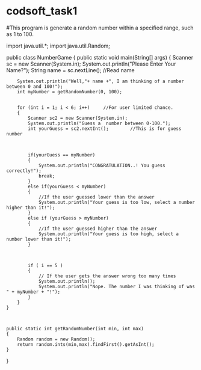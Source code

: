 # codsoft_task1
#This program is generate a random number within a specified range, such as 1 to 100. 

import java.util.*;
import java.util.Random;


public class NumberGame 
{
    public static void main(String[] args) 
    {
        Scanner sc = new Scanner(System.in);
        System.out.println("Please Enter Your Name?");
        String name = sc.nextLine();   //Read name

        
        System.out.println("Well,"+ name +", I am thinking of a number between 0 and 100!");
        int myNumber = getRandomNumber(0, 100);


        for (int i = 1; i < 6; i++)     //For user limited chance.
        {
            Scanner sc2 = new Scanner(System.in);
            System.out.println("Guess a  number between 0-100.");
            int yourGuess = sc2.nextInt();        //This is for guess number



            if(yourGuess == myNumber)
            {
                System.out.println("CONGRATULATION..! You guess correctly!");
                break;
            }
            else if(yourGuess < myNumber)
            {
                //If the user guessed lower than the answer
                System.out.println("Your guess is too low, select a number higher than it!");
            }
            else if (yourGuess > myNumber)
            {
                //If the user guessed higher than the answer
                System.out.println("Your guess is too high, select a number lower than it!");
            }



            if ( i == 5 )
            {
                // If the user gets the answer wrong too many times
                System.out.println();
                System.out.println("Nope. The number I was thinking of was " + myNumber + "!");
            }
        }
    }



    public static int getRandomNumber(int min, int max)
    {
        Random random = new Random();
        return random.ints(min,max).findFirst().getAsInt();
    }
}
